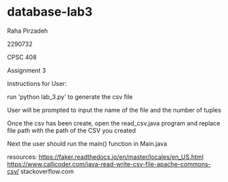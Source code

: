 # database-lab3
Raha Pirzadeh

2290732

CPSC 408

Assignment 3


Instructions for User:

run 'python lab_3.py' to generate the csv file

User will be prompted to input the name of the file and the number of tuples

Once the csv has been create, open the read_csv.java program and replace file path with the path of the CSV you created

Next the user should run the main() function in Main.java

resources:
https://faker.readthedocs.io/en/master/locales/en_US.html
https://www.callicoder.com/java-read-write-csv-file-apache-commons-csv/
stackoverflow.com
